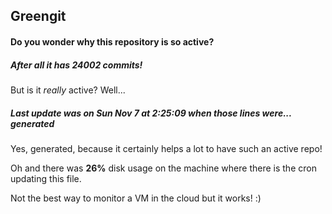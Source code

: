 ## Greengit

#### Do you wonder why this repository is so active?

##### After all it has 24002 commits!

But is it *really* active? Well...

##### Last update was on Sun Nov 7 at 2:25:09 when those lines were... generated

Yes, generated, because it certainly helps a lot to have such an active repo!

Oh and there was **26%** disk usage on the machine
where there is the cron updating this file.

Not the best way to monitor a VM in the cloud but it works! :)
